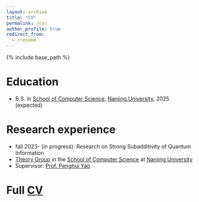 ```yaml
---
layout: archive
title: "CV"
permalink: /cv/
author_profile: true
redirect_from:
  - /resume
---
```


{% include base_path %}

Education
======
* B.S. in [School of Computer Science](https://cs.nju.edu.cn/main.htm), [Nanjing University](https://www.nju.edu.cn/), 2025 (expected)

Research experience
======
*  fall 2023- (in progress): Research on Strong Subadditivity of Quantum Information
  * [Theory Group](https://tcs.nju.edu.cn/) in the [School of Computer Science](https://cs.nju.edu.cn/main.htm) at [Nanjing University](https://www.nju.edu.cn/)
  * Supervisor: [Prof. Penghui Yao](http://penghuiyao.info/)

Full [CV](https://cvivier.github.io/files/cv.pdf)
======
